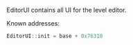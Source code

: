 EditorUI contains all UI for the level editor.

Known addresses:
```cpp
EditorUI::init = base + 0x76310
```
